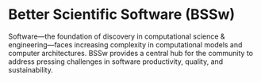 # Better Scientific Software (BSSw)

Software—the foundation of discovery in computational science & engineering—faces increasing complexity in computational models and computer architectures. BSSw provides a central hub for the community to address pressing challenges in software productivity, quality, and sustainability.

<!---
Prior version:
Scientific software has emerged as an essential discipline in its own right.   Because computational models, computer architectures, and scientific software projects have become extremely complex, the Computational Science & Engineering (CSE) community now has a unique opportunity—and an implicit mandate—to address pressing challenges in scientific software productivity, quality, and sustainability. 
--->

<!---
Slide1 Left: blog_posts/celebrating-apollo-s-50th-anniversary-users-stories-from-space
Slide1 Right: images/raw/master/Blog_0719_Apollo3.png
Slide2 Left: events/call-for-papers-software-engineering-for-hpc-enabled-research-sc19-se-her-2019 
Slide2 Right: events/best-practices-for-hpc-software-developers-webinar-series 
Slide3 Left: items/working-effectively-with-legacy-code/
Slide3 Right: items/unit-testing-c-with-catch/
--->


<!---
[Site Overview](SiteOverview.md)

[Communities Overview](CommunitiesOverview.md)

[Intro to CSE](IntroToCse.md)

[Intro to HPC](IntroToHpc.md)

Content on the Better Scientific Software Site is organized in six broad categories:
- Better Planning
- Better Reliability
- Better Performance
- Better Collaboration
- Better Individual Productivity
- Crosscutting Resources
--->
